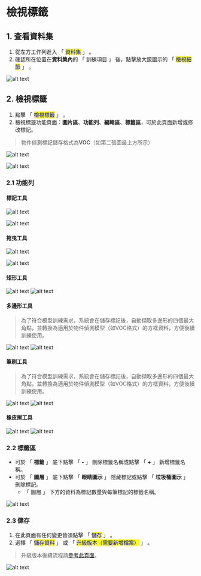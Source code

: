 # 檢視標籤

## &#x20;1. 查看資料集

1. 從左方工作列進入 「 <mark style="color:blue;">資料集</mark> 」 。
2. 確認所在位置在**資料集內**的 「 訓練項目 」 後，點擊放大鏡圖示的 「 <mark style="color:blue;">檢視細節</mark> 」 。

![alt text](image-6.png)

## 2. 檢視標籤

1. 點擊 「 <mark style="color:blue;">檢視標籤</mark> 」 。
2. 檢視標籤功能頁面：**圖片區**、**功能列**、**編輯區**、**標籤區**，可於此頁面新增或修改標記。

> 物件偵測標記儲存格式為**VOC**（如第二張圖最上方所示）

![alt text](image-7.png)

![alt text](image-8.png)

### 2.1 功能列

#### 標記工具

![alt text](image-9.png)

![alt text](標記工具.gif)

#### 拖曳工具

![alt text](image-11.png)

![alt text](拖曳工具.gif)


#### 矩形工具

![alt text](image-12.png)
![alt text](矩形工具.gif)


#### 多邊形工具

> 為了符合模型訓練需求，系統會在儲存標記後，自動擷取多邊形的四個最大角點，並轉換為適用於物件偵測模型（如VOC格式）的方框資料，方便後續訓練使用。

![alt text](image-13.png)
![alt text](多邊形.gif)


#### 筆刷工具

> 為了符合模型訓練需求，系統會在儲存標記後，自動擷取多邊形的四個最大角點，並轉換為適用於物件偵測模型（如VOC格式）的方框資料，方便後續訓練使用。

![alt text](image-14.png)
![alt text](筆刷工具.gif)


#### 橡皮擦工具

![alt text](image-15.png)
![alt text](橡皮擦工具.gif)


### 2.2 標籤區

* 可於 「 **標籤** 」 底下點擊 「 **-** 」 刪除標籤名稱或點擊 「 **+** 」 新增標籤名稱。
* 可於 「 **圖層** 」 底下點擊 「 **眼睛圖示** 」 隱藏標記或點擊 「 **垃圾桶圖示** 」 刪除標記。
  * &#x20;「 圖層 」 下方的資料為標記數量與每筆標記的標籤名稱。

![alt text](image-16.png)

### 2.3 儲存

1. 在此頁面有任何變更皆須點擊 「 <mark style="color:blue;">儲存</mark> 」 。
2. 選擇 「 <mark style="color:blue;">儲存資料</mark> 」 或 「 <mark style="color:blue;">升級版本（需要新增檔案）</mark> 」 。

> 升級版本後續流程請[參考此頁面](sheng-ji-ban-ben.md)。

![alt text](image-17.png)
